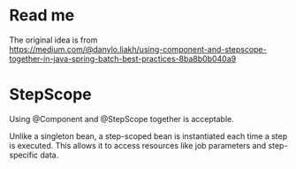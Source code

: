 # Read me

The original idea is from  
https://medium.com/@danylo.liakh/using-component-and-stepscope-together-in-java-spring-batch-best-practices-8ba8b0b040a9

# StepScope

Using @Component and @StepScope together is acceptable.

Unlike a singleton bean, a step-scoped bean is instantiated each time a step is executed. This allows it to access
resources like job parameters and step-specific data.